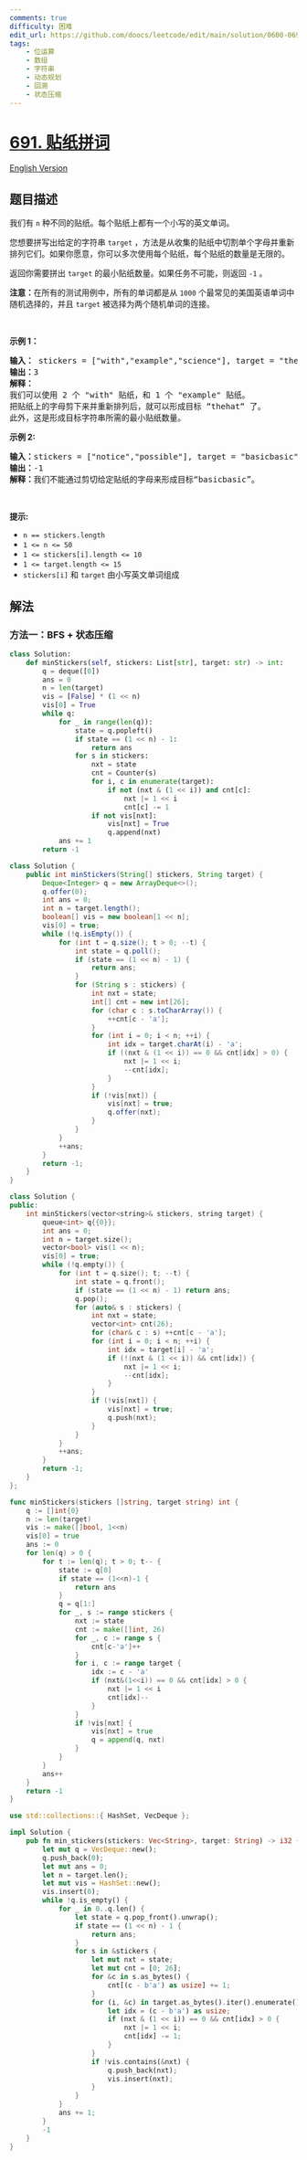 ```yaml
---
comments: true
difficulty: 困难
edit_url: https://github.com/doocs/leetcode/edit/main/solution/0600-0699/0691.Stickers%20to%20Spell%20Word/README.md
tags:
    - 位运算
    - 数组
    - 字符串
    - 动态规划
    - 回溯
    - 状态压缩
---
```


<!-- problem:start -->

# [691. 贴纸拼词](https://leetcode.cn/problems/stickers-to-spell-word)

[English Version](/solution/0600-0699/0691.Stickers%20to%20Spell%20Word/README_EN.md)

## 题目描述

<!-- description:start -->

<p>我们有 <code>n</code> 种不同的贴纸。每个贴纸上都有一个小写的英文单词。</p>

<p>您想要拼写出给定的字符串 <code>target</code>&nbsp;，方法是从收集的贴纸中切割单个字母并重新排列它们。如果你愿意，你可以多次使用每个贴纸，每个贴纸的数量是无限的。</p>

<p>返回你需要拼出 <code>target</code>&nbsp;的最小贴纸数量。如果任务不可能，则返回 <code>-1</code> 。</p>

<p><strong>注意：</strong>在所有的测试用例中，所有的单词都是从 <code>1000</code> 个最常见的美国英语单词中随机选择的，并且 <code>target</code>&nbsp;被选择为两个随机单词的连接。</p>

<p>&nbsp;</p>

<p><strong>示例 1：</strong></p>

<pre>
<strong>输入：</strong> stickers = ["with","example","science"], target = "thehat"
<b>输出：</b>3
<strong>解释：
</strong>我们可以使用 2 个 "with" 贴纸，和 1 个 "example" 贴纸。
把贴纸上的字母剪下来并重新排列后，就可以形成目标 “thehat“ 了。
此外，这是形成目标字符串所需的最小贴纸数量。
</pre>

<p><strong>示例 2:</strong></p>

<pre>
<b>输入：</b>stickers = ["notice","possible"], target = "basicbasic"
<b>输出：</b>-1
<strong>解释：</strong>我们不能通过剪切给定贴纸的字母来形成目标“basicbasic”。</pre>

<p>&nbsp;</p>

<p><strong>提示:</strong></p>

<ul>
	<li><code>n == stickers.length</code></li>
	<li><code>1 &lt;= n &lt;= 50</code></li>
	<li><code>1 &lt;= stickers[i].length &lt;= 10</code></li>
	<li><code>1 &lt;= target.length &lt;= 15</code></li>
	<li><code>stickers[i]</code>&nbsp;和&nbsp;<code>target</code>&nbsp;由小写英文单词组成</li>
</ul>

<!-- description:end -->

## 解法

<!-- solution:start -->

### 方法一：BFS + 状态压缩

<!-- tabs:start -->

```python
class Solution:
    def minStickers(self, stickers: List[str], target: str) -> int:
        q = deque([0])
        ans = 0
        n = len(target)
        vis = [False] * (1 << n)
        vis[0] = True
        while q:
            for _ in range(len(q)):
                state = q.popleft()
                if state == (1 << n) - 1:
                    return ans
                for s in stickers:
                    nxt = state
                    cnt = Counter(s)
                    for i, c in enumerate(target):
                        if not (nxt & (1 << i)) and cnt[c]:
                            nxt |= 1 << i
                            cnt[c] -= 1
                    if not vis[nxt]:
                        vis[nxt] = True
                        q.append(nxt)
            ans += 1
        return -1
```

```java
class Solution {
    public int minStickers(String[] stickers, String target) {
        Deque<Integer> q = new ArrayDeque<>();
        q.offer(0);
        int ans = 0;
        int n = target.length();
        boolean[] vis = new boolean[1 << n];
        vis[0] = true;
        while (!q.isEmpty()) {
            for (int t = q.size(); t > 0; --t) {
                int state = q.poll();
                if (state == (1 << n) - 1) {
                    return ans;
                }
                for (String s : stickers) {
                    int nxt = state;
                    int[] cnt = new int[26];
                    for (char c : s.toCharArray()) {
                        ++cnt[c - 'a'];
                    }
                    for (int i = 0; i < n; ++i) {
                        int idx = target.charAt(i) - 'a';
                        if ((nxt & (1 << i)) == 0 && cnt[idx] > 0) {
                            nxt |= 1 << i;
                            --cnt[idx];
                        }
                    }
                    if (!vis[nxt]) {
                        vis[nxt] = true;
                        q.offer(nxt);
                    }
                }
            }
            ++ans;
        }
        return -1;
    }
}
```

```cpp
class Solution {
public:
    int minStickers(vector<string>& stickers, string target) {
        queue<int> q{{0}};
        int ans = 0;
        int n = target.size();
        vector<bool> vis(1 << n);
        vis[0] = true;
        while (!q.empty()) {
            for (int t = q.size(); t; --t) {
                int state = q.front();
                if (state == (1 << n) - 1) return ans;
                q.pop();
                for (auto& s : stickers) {
                    int nxt = state;
                    vector<int> cnt(26);
                    for (char& c : s) ++cnt[c - 'a'];
                    for (int i = 0; i < n; ++i) {
                        int idx = target[i] - 'a';
                        if (!(nxt & (1 << i)) && cnt[idx]) {
                            nxt |= 1 << i;
                            --cnt[idx];
                        }
                    }
                    if (!vis[nxt]) {
                        vis[nxt] = true;
                        q.push(nxt);
                    }
                }
            }
            ++ans;
        }
        return -1;
    }
};
```

```go
func minStickers(stickers []string, target string) int {
	q := []int{0}
	n := len(target)
	vis := make([]bool, 1<<n)
	vis[0] = true
	ans := 0
	for len(q) > 0 {
		for t := len(q); t > 0; t-- {
			state := q[0]
			if state == (1<<n)-1 {
				return ans
			}
			q = q[1:]
			for _, s := range stickers {
				nxt := state
				cnt := make([]int, 26)
				for _, c := range s {
					cnt[c-'a']++
				}
				for i, c := range target {
					idx := c - 'a'
					if (nxt&(1<<i)) == 0 && cnt[idx] > 0 {
						nxt |= 1 << i
						cnt[idx]--
					}
				}
				if !vis[nxt] {
					vis[nxt] = true
					q = append(q, nxt)
				}
			}
		}
		ans++
	}
	return -1
}
```

```rust
use std::collections::{ HashSet, VecDeque };

impl Solution {
    pub fn min_stickers(stickers: Vec<String>, target: String) -> i32 {
        let mut q = VecDeque::new();
        q.push_back(0);
        let mut ans = 0;
        let n = target.len();
        let mut vis = HashSet::new();
        vis.insert(0);
        while !q.is_empty() {
            for _ in 0..q.len() {
                let state = q.pop_front().unwrap();
                if state == (1 << n) - 1 {
                    return ans;
                }
                for s in &stickers {
                    let mut nxt = state;
                    let mut cnt = [0; 26];
                    for &c in s.as_bytes() {
                        cnt[(c - b'a') as usize] += 1;
                    }
                    for (i, &c) in target.as_bytes().iter().enumerate() {
                        let idx = (c - b'a') as usize;
                        if (nxt & (1 << i)) == 0 && cnt[idx] > 0 {
                            nxt |= 1 << i;
                            cnt[idx] -= 1;
                        }
                    }
                    if !vis.contains(&nxt) {
                        q.push_back(nxt);
                        vis.insert(nxt);
                    }
                }
            }
            ans += 1;
        }
        -1
    }
}
```

<!-- tabs:end -->

<!-- solution:end -->

<!-- problem:end -->
